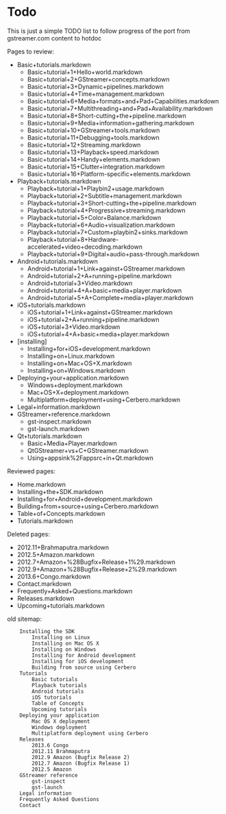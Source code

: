 # Todo


This is just a simple TODO list to follow progress of the port from
gstreamer.com content to hotdoc

Pages to review:
 - Basic+tutorials.markdown
   - Basic+tutorial+1+Hello+world.markdown
   - Basic+tutorial+2+GStreamer+concepts.markdown
   - Basic+tutorial+3+Dynamic+pipelines.markdown
   - Basic+tutorial+4+Time+management.markdown
   - Basic+tutorial+6+Media+formats+and+Pad+Capabilities.markdown
   - Basic+tutorial+7+Multithreading+and+Pad+Availability.markdown
   - Basic+tutorial+8+Short-cutting+the+pipeline.markdown
   - Basic+tutorial+9+Media+information+gathering.markdown
   - Basic+tutorial+10+GStreamer+tools.markdown
   - Basic+tutorial+11+Debugging+tools.markdown
   - Basic+tutorial+12+Streaming.markdown
   - Basic+tutorial+13+Playback+speed.markdown
   - Basic+tutorial+14+Handy+elements.markdown
   - Basic+tutorial+15+Clutter+integration.markdown
   - Basic+tutorial+16+Platform-specific+elements.markdown
 - Playback+tutorials.markdown
   - Playback+tutorial+1+Playbin2+usage.markdown
   - Playback+tutorial+2+Subtitle+management.markdown
   - Playback+tutorial+3+Short-cutting+the+pipeline.markdown
   - Playback+tutorial+4+Progressive+streaming.markdown
   - Playback+tutorial+5+Color+Balance.markdown
   - Playback+tutorial+6+Audio+visualization.markdown
   - Playback+tutorial+7+Custom+playbin2+sinks.markdown
   - Playback+tutorial+8+Hardware-accelerated+video+decoding.markdown
   - Playback+tutorial+9+Digital+audio+pass-through.markdown
 - Android+tutorials.markdown
   - Android+tutorial+1+Link+against+GStreamer.markdown
   - Android+tutorial+2+A+running+pipeline.markdown
   - Android+tutorial+3+Video.markdown
   - Android+tutorial+4+A+basic+media+player.markdown
   - Android+tutorial+5+A+Complete+media+player.markdown
 - iOS+tutorials.markdown
   - iOS+tutorial+1+Link+against+GStreamer.markdown
   - iOS+tutorial+2+A+running+pipeline.markdown
   - iOS+tutorial+3+Video.markdown
   - iOS+tutorial+4+A+basic+media+player.markdown
 - [installing]
   - Installing+for+iOS+development.markdown
   - Installing+on+Linux.markdown
   - Installing+on+Mac+OS+X.markdown
   - Installing+on+Windows.markdown
 - Deploying+your+application.markdown
   - Windows+deployment.markdown
   - Mac+OS+X+deployment.markdown
   - Multiplatform+deployment+using+Cerbero.markdown
 - Legal+information.markdown
 - GStreamer+reference.markdown
   - gst-inspect.markdown
   - gst-launch.markdown
 - Qt+tutorials.markdown
   - Basic+Media+Player.markdown
   - QtGStreamer+vs+C+GStreamer.markdown
   - Using+appsink%2Fappsrc+in+Qt.markdown

Reviewed pages:
 - Home.markdown
 - Installing+the+SDK.markdown
 - Installing+for+Android+development.markdown
 - Building+from+source+using+Cerbero.markdown
 - Table+of+Concepts.markdown
 - Tutorials.markdown

Deleted pages:
 - 2012.11+Brahmaputra.markdown
 - 2012.5+Amazon.markdown
 - 2012.7+Amazon+%28Bugfix+Release+1%29.markdown
 - 2012.9+Amazon+%28Bugfix+Release+2%29.markdown
 - 2013.6+Congo.markdown
 - Contact.markdown
 - Frequently+Asked+Questions.markdown
 - Releases.markdown
 - Upcoming+tutorials.markdown


old sitemap:

        Installing the SDK
            Installing on Linux
            Installing on Mac OS X
            Installing on Windows
            Installing for Android development
            Installing for iOS development
            Building from source using Cerbero
        Tutorials
            Basic tutorials
            Playback tutorials
            Android tutorials
            iOS tutorials
            Table of Concepts
            Upcoming tutorials
        Deploying your application
            Mac OS X deployment
            Windows deployment
            Multiplatform deployment using Cerbero
        Releases
            2013.6 Congo
            2012.11 Brahmaputra
            2012.9 Amazon (Bugfix Release 2)
            2012.7 Amazon (Bugfix Release 1)
            2012.5 Amazon
        GStreamer reference
            gst-inspect
            gst-launch
        Legal information
        Frequently Asked Questions
        Contact 
